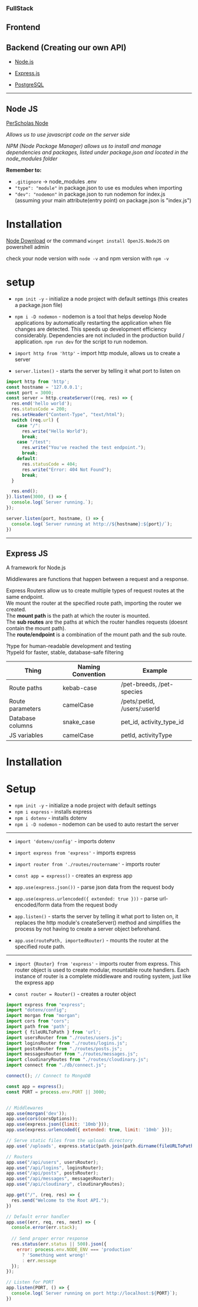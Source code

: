 ### FullStack

## Frontend

## Backend (Creating our own API)
* [Node.js](#node-js)
* [Express.js](#express-js)

* [PostgreSQL](<Postgres.md>)
---
## Node JS
[PerScholas Node](https://www.canva.com/design/DAFrioYleHo/n00cM_6gH8OdQXpaAxUrrA/edit)  

*Allows us to use javascript code on the server side*  

*NPM (Node Package Manager) allows us to install and manage dependencies and packages, listed under package.json and located in the node_modules folder*

**Remember to:**

* `.gitignore` -> node_modules .env  
* `"type": "module"` in package.json to use es modules when importing
* `"dev": "nodemon"` in package.json to run nodemon for index.js (assuming your main attribute(entry point) on package.json is "index.js")
# Installation
[Node Download](https://nodejs.dev/en/download/) or the command `winget install OpenJS.NodeJS` on powershell admin

check your node version with `node -v` and npm version with `npm -v`

# setup
* `npm init -y` - initialize a node project with default settings (this creates a package.json file)

* `npm i -D nodemon` - nodemon is a tool that helps develop Node applications by automatically restarting the application when file changes are detected. This speeds up development efficiency considerably. Dependencies are not included in the production build / application. `npm run dev` for the script to run nodemon.

* `import http from 'http'` - import http module, allows us to create a server
* `server.listen()` - starts the server by telling it what port to listen on

```js
import http from 'http';
const hostname = '127.0.0.1';
const port = 3000;
const server = http.createServer((req, res) => {
  res.end('hello world');
  res.statusCode = 200;
  res.setHeader("Content-Type", "text/html");
  switch (req.url) {
    case "/":
      res.write("Hello World");
      break;
    case "/test":
      res.write("You've reached the test endpoint.");
      break;
    default:
      res.statusCode = 404;
      res.write("Error: 404 Not Found");
      break;
  }

  res.end();
}).listen(3000, () => {
  console.log(`Server running.`);
});

server.listen(port, hostname, () => {
  console.log(`Server running at http://${hostname}:${port}/`);
})
```
---
## Express JS

A framework for Node.js

Middlewares are functions that happen between a request and a response.

Express Routers allow us to create multiple types of request routes at the same endpoint.  
We mount the router at the specified route path, importing the router we created.  
The __mount path__ is the path at which the router is mounted.  
The __sub routes__ are the paths at which the router handles requests (doesnt contain the mount path).  
The __route/endpoint__ is a combination of the mount path and the sub route.  

?type for human-readable development and testing  
?typeId for faster, stable, database-safe filtering

| Thing | Naming Convention | Example |
| --- | --- | --- |
| Route paths | kebab-case | /pet-breeds, /pet-species |
| Route parameters | camelCase | /pets/:petId, /users/:userId |
| Database columns | snake_case | pet_id, activity_type_id |
| JS variables | camelCase | petId, activityType |
# Installation

# Setup
* `npm init -y` - initialize a node project with default settings
* `npm i express` - installs express
* `npm i dotenv` - installs dotenv
* `npm i -D nodemon` - nodemon can be used to auto restart the server

---

* `import 'dotenv/config'` - imports dotenv

* `import express from 'express'` - imports express

* `import router from './routes/routername'` - imports router

* `const app = express()` - creates an express app

* `app.use(express.json())` - parse json data from the request body

* `app.use(express.urlencoded({ extended: true }))` - parse url-encoded/form data from the request body

* `app.listen()` - starts the server by telling it what port to listen on, it replaces the http module's createServer() method and simplifies the process by not having to create a server object beforehand.

* `app.use(routePath, importedRouter)` - mounts the router at the specified route path.
<hr>

* `import {Router} from 'express'` - imports router from express. This router object is used to create modular, mountable route handlers. Each instance of router is a complete middleware and routing system, just like the express app

* `const router = Router()` - creates a router object


```js
import express from "express";
import "dotenv/config";
import morgan from "morgan";
import cors from "cors";
import path from 'path';
import { fileURLToPath } from 'url';
import usersRouter from "./routes/users.js";
import loginsRouter from "./routes/logins.js";
import postsRouter from "./routes/posts.js";
import messagesRouter from "./routes/messages.js";
import cloudinaryRoutes from "./routes/cloudinary.js";
import connect from "./db/connect.js";

connect(); // Connect to MongoDB

const app = express();
const PORT = process.env.PORT || 3000;


// Middlewares
app.use(morgan('dev'));
app.use(cors(corsOptions));
app.use(express.json({limit: '10mb'}));
app.use(express.urlencoded({ extended: true, limit: '10mb' }));

// Serve static files from the uploads directory
app.use('/uploads', express.static(path.join(path.dirname(fileURLToPath(import.meta.url)), 'uploads')));

// Routers
app.use("/api/users", usersRouter);
app.use("/api/logins", loginsRouter);
app.use("/api/posts", postsRouter);
app.use("/api/messages", messagesRouter);
app.use("/api/cloudinary", cloudinaryRoutes);

app.get("/", (req, res) => {
  res.send("Welcome to the Root API.");
})

// Default error handler
app.use((err, req, res, next) => {
  console.error(err.stack);
  
  // Send proper error response
  res.status(err.status || 500).json({
    error: process.env.NODE_ENV === 'production' 
      ? 'Something went wrong!' 
      : err.message
  });
});

// Listen for PORT
app.listen(PORT, () => {  
  console.log(`Server running on port http://localhost:${PORT}`);
})
```
